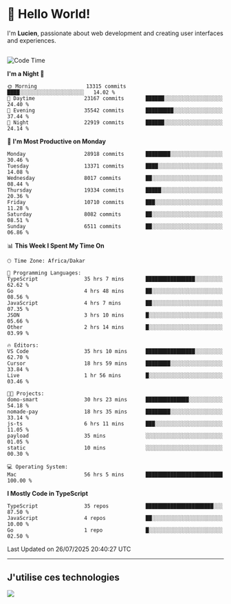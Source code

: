 # 👋 Hello World!

I'm **Lucien**, passionate about web development and creating user interfaces and experiences.

##

<!--START_SECTION:waka-->
![Code Time](http://img.shields.io/badge/Code%20Time-3%2C515%20hrs%2038%20mins-blue)

**I'm a Night 🦉** 

```text
🌞 Morning                13315 commits       ████░░░░░░░░░░░░░░░░░░░░░   14.02 % 
🌆 Daytime                23167 commits       ██████░░░░░░░░░░░░░░░░░░░   24.40 % 
🌃 Evening                35542 commits       █████████░░░░░░░░░░░░░░░░   37.44 % 
🌙 Night                  22919 commits       ██████░░░░░░░░░░░░░░░░░░░   24.14 % 
```
📅 **I'm Most Productive on Monday** 

```text
Monday                   28918 commits       ████████░░░░░░░░░░░░░░░░░   30.46 % 
Tuesday                  13371 commits       ████░░░░░░░░░░░░░░░░░░░░░   14.08 % 
Wednesday                8017 commits        ██░░░░░░░░░░░░░░░░░░░░░░░   08.44 % 
Thursday                 19334 commits       █████░░░░░░░░░░░░░░░░░░░░   20.36 % 
Friday                   10710 commits       ███░░░░░░░░░░░░░░░░░░░░░░   11.28 % 
Saturday                 8082 commits        ██░░░░░░░░░░░░░░░░░░░░░░░   08.51 % 
Sunday                   6511 commits        ██░░░░░░░░░░░░░░░░░░░░░░░   06.86 % 
```


📊 **This Week I Spent My Time On** 

```text
🕑︎ Time Zone: Africa/Dakar

💬 Programming Languages: 
TypeScript               35 hrs 7 mins       ████████████████░░░░░░░░░   62.62 % 
Go                       4 hrs 48 mins       ██░░░░░░░░░░░░░░░░░░░░░░░   08.56 % 
JavaScript               4 hrs 7 mins        ██░░░░░░░░░░░░░░░░░░░░░░░   07.35 % 
JSON                     3 hrs 10 mins       █░░░░░░░░░░░░░░░░░░░░░░░░   05.66 % 
Other                    2 hrs 14 mins       █░░░░░░░░░░░░░░░░░░░░░░░░   03.99 % 

🔥 Editors: 
VS Code                  35 hrs 10 mins      ████████████████░░░░░░░░░   62.70 % 
Cursor                   18 hrs 59 mins      ████████░░░░░░░░░░░░░░░░░   33.84 % 
Live                     1 hr 56 mins        █░░░░░░░░░░░░░░░░░░░░░░░░   03.46 % 

🐱‍💻 Projects: 
domo-smart               30 hrs 23 mins      ██████████████░░░░░░░░░░░   54.18 % 
nomade-pay               18 hrs 35 mins      ████████░░░░░░░░░░░░░░░░░   33.14 % 
js-ts                    6 hrs 11 mins       ███░░░░░░░░░░░░░░░░░░░░░░   11.05 % 
payload                  35 mins             ░░░░░░░░░░░░░░░░░░░░░░░░░   01.05 % 
static                   10 mins             ░░░░░░░░░░░░░░░░░░░░░░░░░   00.30 % 

💻 Operating System: 
Mac                      56 hrs 5 mins       █████████████████████████   100.00 % 
```

**I Mostly Code in TypeScript** 

```text
TypeScript               35 repos            ██████████████████████░░░   87.50 % 
JavaScript               4 repos             ██░░░░░░░░░░░░░░░░░░░░░░░   10.00 % 
Go                       1 repo              █░░░░░░░░░░░░░░░░░░░░░░░░   02.50 % 
```




 Last Updated on 26/07/2025 20:40:27 UTC
<!--END_SECTION:waka-->
---

## J'utilise ces technologies

<p align="left">
  <a href="https://skillicons.dev">
    <img src="https://skillicons.dev/icons?i=ts,js,go,ruby,css,scss,tailwind,react,vite,nextjs,docker,figma,ableton" />
  </a>
</p>

